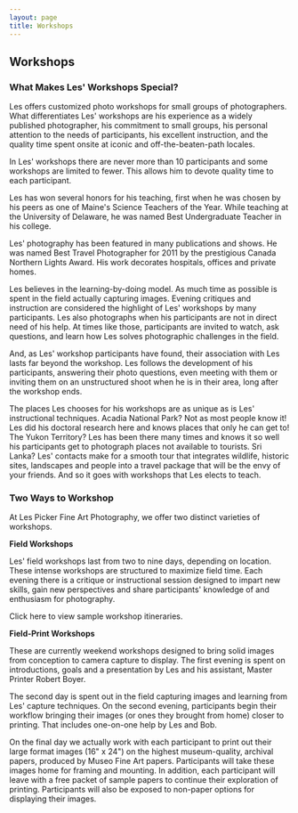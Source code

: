 ```yaml
---
layout: page
title: Workshops
---
```

## Workshops

### What Makes Les' Workshops Special?

Les offers customized photo workshops for small groups of photographers. What differentiates Les' workshops are his experience as a widely published photographer, his commitment to small groups, his personal attention to the needs of participants, his excellent instruction, and the quality time spent onsite at iconic and off-the-beaten-path locales. 

In Les' workshops there are never more than 10 participants and some workshops are limited to fewer. This allows him to devote quality time to each participant. 

Les has won several honors for his teaching, first when he was chosen by his peers as one of Maine's Science Teachers of the Year. While teaching at the University of Delaware, he was named Best Undergraduate Teacher in his college. 

Les' photography has been featured in many publications and shows. He was named Best Travel Photographer for 2011 by the prestigious Canada Northern Lights Award. His work decorates hospitals, offices and private homes. 

Les believes in the learning-by-doing model. As much time as possible is spent in the field actually capturing images. Evening critiques and instruction are considered the highlight of Les' workshops by many participants. Les also photographs when his participants are not in direct need of his help. At times like those, participants are invited to watch, ask questions, and learn how Les solves photographic challenges in the field.  

And, as Les' workshop participants have found, their association with Les lasts far beyond the workshop. Les follows the development of his participants, answering their photo questions, even meeting with them or inviting them on an unstructured shoot when he is in their area, long after the workshop ends. 

The places Les chooses for his workshops are as unique as is Les' instructional techniques. Acadia National Park? Not as most people know it! Les did his doctoral research here and knows places that only he can get to! The Yukon Territory? Les has been there many times and knows it so well his participants get to photograph places not available to tourists. Sri Lanka? Les' contacts make for a smooth tour that integrates wildlife, historic sites, landscapes and people into a travel package that will be the envy of your friends. And so it goes with workshops that Les elects to teach. 

### Two Ways to Workshop

At Les Picker Fine Art Photography, we offer two distinct varieties of workshops. 

**Field Workshops**

Les' field workshops last from two to nine days, depending on location. These intense workshops are structured to maximize field time.  Each evening there is a critique or instructional session designed to impart new skills, gain new perspectives and share participants' knowledge of and enthusiasm for photography. 

Click here to view sample workshop itineraries.

**Field-Print Workshops**

These are currently weekend workshops designed to bring solid images from conception to camera capture to display. The first evening is spent on introductions, goals and a presentation by Les and his assistant, Master Printer Robert Boyer. 

The second day is spent out in the field capturing images and learning from Les' capture techniques. On the second evening, participants begin their workflow bringing their images (or ones they brought from home) closer to printing. That includes one-on-one help by Les and Bob. 

On the final day we actually work with each participant to print out their large format images (16" x 24") on the highest museum-quality, archival papers, produced by Museo Fine Art papers. Participants will take these images home for framing and mounting. In addition, each participant will leave with a free packet of sample papers to continue their exploration of printing. Participants will also be exposed to non-paper options for displaying their images. 

